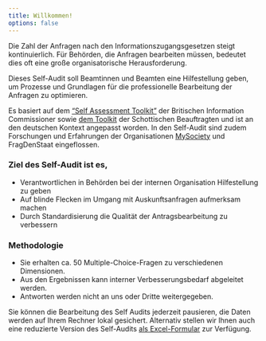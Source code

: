 ```yaml
---
title: Willkommen!
options: false
---
```


Die Zahl der Anfragen nach den Informationszugangsgesetzen steigt kontinuierlich. Für Behörden, die Anfragen bearbeiten müssen, bedeutet dies oft eine große organisatorische Herausforderung.

Dieses Self-Audit soll Beamtinnen und Beamten eine Hilfestellung geben, um Prozesse und Grundlagen für die professionelle Bearbeitung der Anfragen zu optimieren.

Es basiert auf dem [“Self Assessment Toolkit”](https://ico.org.uk/about-the-ico/news-and-events/news-and-blogs/2020/07/ico-launches-self-assessment-freedom-of-information-toolkit/) der Britischen Information Commissioner sowie [dem Toolkit](http://www.itspublicknowledge.info/ScottishPublicAuthorities/Self-AssessmentToolkit/Self-AssessmentToolkitIntroduction.aspx) der Schottischen Beauftragten und ist an den deutschen Kontext angepasst worden. In den Self-Audit sind zudem Forschungen und Erfahrungen der Organisationen [MySociety](https://www.mysociety.org/2019/05/08/research-report-better-foi-and-sars-management-for-councils/) und FragDenStaat eingeflossen.

### Ziel des Self-Audit ist es,

- Verantwortlichen in Behörden bei der internen Organisation Hilfestellung zu geben
- Auf blinde Flecken im Umgang mit Auskunftsanfragen aufmerksam machen
- Durch Standardisierung die Qualität der Antragsbearbeitung zu verbessern

### Methodologie

- Sie erhalten ca. 50 Multiple-Choice-Fragen zu verschiedenen Dimensionen.
- Aus den Ergebnissen kann interner Verbesserungsbedarf abgeleitet werden.
- Antworten werden nicht an uns oder Dritte weitergegeben.

Sie können die Bearbeitung des Self Audits jederzeit pausieren, die Daten werden auf Ihrem Rechner lokal gesichert. Alternativ stellen wir Ihnen auch eine reduzierte Version des Self-Audits [als Excel-Formular](questionnaire.xlsx) zur Verfügung.
